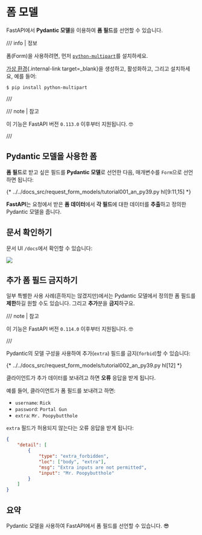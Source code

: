 # 폼 모델

FastAPI에서 **Pydantic 모델**을 이용하여 **폼 필드**를 선언할 수 있습니다.

/// info | 정보

폼(Form)을 사용하려면, 먼저 <a href="https://github.com/Kludex/python-multipart" class="external-link" target="_blank">`python-multipart`</a>를 설치하세요.

[가상 환경](../virtual-environments.md){.internal-link target=_blank}을 생성하고, 활성화하고, 그리고 설치하세요, 예를 들어:

```console
$ pip install python-multipart
```

///

/// note | 참고

이 기능은 FastAPI 버전 `0.113.0` 이후부터 지원됩니다. 🤓

///

## Pydantic 모델을 사용한 폼

**폼 필드**로 받고 싶은 필드를 **Pydantic 모델**로 선언한 다음, 매개변수를 `Form`으로 선언하면 됩니다:

{* ../../docs_src/request_form_models/tutorial001_an_py39.py hl[9:11,15] *}

**FastAPI**는 요청에서 받은 **폼 데이터**에서 **각 필드**에 대한 데이터를 **추출**하고 정의한 Pydantic 모델을 줍니다.

## 문서 확인하기

문서 UI `/docs`에서 확인할 수 있습니다:

<div class="screenshot">
<img src="/img/tutorial/request-form-models/image01.png">
</div>

## 추가 폼 필드 금지하기

일부 특별한 사용 사례(흔하지는 않겠지만)에서는 Pydantic 모델에서 정의한 폼 필드를 **제한**하길 원할 수도 있습니다. 그리고 **추가**분을 **금지**하구요.

/// note | 참고

이 기능은 FastAPI 버전 `0.114.0` 이후부터 지원됩니다. 🤓

///

Pydantic의 모델 구성을 사용하여 추가(`extra`) 필드를 금지(`forbid`)할 수 있습니다:

{* ../../docs_src/request_form_models/tutorial002_an_py39.py hl[12] *}

클라이언트가 추가 데이터를 보내려고 하면 **오류** 응답을 받게 됩니다.

예를 들어, 클라이언트가 폼 필드를 보내려고 하면:

* `username`: `Rick`
* `password`: `Portal Gun`
* `extra`: `Mr. Poopybutthole`

`extra` 필드가 허용되지 않는다는 오류 응답을 받게 됩니다:

```json
{
    "detail": [
        {
            "type": "extra_forbidden",
            "loc": ["body", "extra"],
            "msg": "Extra inputs are not permitted",
            "input": "Mr. Poopybutthole"
        }
    ]
}
```

## 요약

Pydantic 모델을 사용하여 FastAPI에서 폼 필드를 선언할 수 있습니다. 😎

